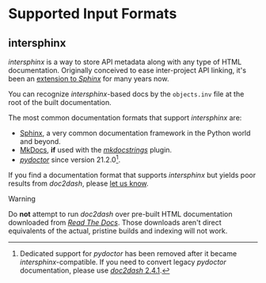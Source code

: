 # Supported Input Formats

## intersphinx

*intersphinx* is a way to store API metadata along with any type of HTML documentation.
Originally conceived to ease inter-project API linking, it's been an [extension to *Sphinx*](https://www.sphinx-doc.org/en/master/usage/extensions/intersphinx.html) for many years now.

You can recognize *intersphinx*-based docs by the `objects.inv` file at the root of the built documentation.

The most common documentation formats that support *intersphinx* are:

- [Sphinx](https://www.sphinx-doc.org/), a very common documentation framework in the Python world and beyond.
- [MkDocs](https://www.mkdocs.org/), **if** used with the [*mkdocstrings*](https://mkdocstrings.github.io) plugin.
- [*pydoctor*](https://github.com/twisted/pydoctor) since version 21.2.0[^pydoctor].

If you find a documentation format that supports *intersphinx* but yields poor results from *doc2dash*, please [let us know](https://github.com/hynek/doc2dash/issues).

> [!WARNING]
> Do **not** attempt to run *doc2dash* over pre-built HTML documentation downloaded from [*Read The Docs*](https://readthedocs.org).
> Those downloads aren't direct equivalents of the actual, pristine builds and indexing will not work.

[^pydoctor]:
    Dedicated support for *pydoctor* has been removed after it became *intersphinx*-compatible.
    If you need to convert legacy *pydoctor* documentation, please use [*doc2dash* 2.4.1](https://pypi.org/project/doc2dash/2.4.1/).
